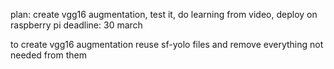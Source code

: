 plan: create vgg16 augmentation, test it, do learning from video, deploy on raspberry pi
deadline: 30 march

to create vgg16 augmentation reuse sf-yolo files and remove everything not needed from them